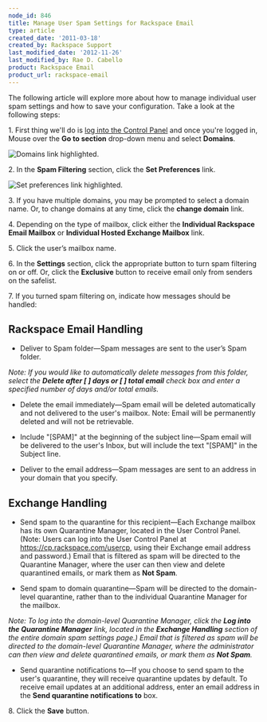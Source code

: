 ```yaml
---
node_id: 846
title: Manage User Spam Settings for Rackspace Email
type: article
created_date: '2011-03-18'
created_by: Rackspace Support
last_modified_date: '2012-11-26'
last_modified_by: Rae D. Cabello
product: Rackspace Email
product_url: rackspace-email
---
```


The following article will explore more about how to manage individual
user spam settings and how to save your configuration. Take a look at
the following steps:

1\. First thing we'll do is [log into the Control
Panel](https://apps.rackspace.com/?cp) and once you're logged in, Mouse
over the **Go to section** drop-down menu and select **Domains**.

![Domains link
highlighted.](http://www.rackspace.com/apps/support/media/cpnavdm.gif)

2\. In the **Spam Filtering** section, click the **Set Preferences**
link.

![Set preferences link
highlighted.](http://www.rackspace.com/apps/support/media/cp_re_userspamsettings_002.GIF)

3\. If you have multiple domains, you may be prompted to select a domain
name. Or, to change domains at any time, click the **change domain**
link.

4\. Depending on the type of mailbox, click either the **Individual
Rackspace Email Mailbox** or **Individual Hosted Exchange Mailbox**
link.

5\. Click the user&rsquo;s mailbox name.

6\. In the **Settings** section, click the appropriate button to turn
spam filtering on or off. Or, click the **Exclusive** button to receive
email only from senders on the safelist.

7\. If you turned spam filtering on, indicate how messages should be
handled:


Rackspace Email Handling
------------------------

-   Deliver to Spam folder&mdash;Spam messages are sent to the user&rsquo;s
    Spam folder.

*Note: If you would like to automatically delete messages from this
folder, select the **Delete after \[    \] days or \[    \] total
email** check box and enter a specified number of days and/or total
emails.*

-   Delete the email immediately&mdash;Spam email will be deleted
    automatically and not delivered to the user's mailbox. Note: Email
    will be permanently deleted and will not be retrievable.

<!-- -->

-   Include "\[SPAM\]" at the beginning of the subject line&mdash;Spam email
    will be delivered to the user's Inbox, but will include the text
    "\[SPAM\]" in the Subject line.

<!-- -->

-   Deliver to the email address&mdash;Spam messages are sent to an address in
    your domain that you specify.

###

Exchange Handling
-----------------

-   Send spam to the quarantine for this recipient&mdash;Each Exchange mailbox
    has its own Quarantine Manager, located in the User Control Panel.
    (Note: Users can log into the User Control Panel at
    <https://cp.rackspace.com/usercp>, using their Exchange email
    address and password.) Email that is filtered as spam will be
    directed to the Quarantine Manager, where the user can then view and
    delete quarantined emails, or mark them as **Not Spam**.

<!-- -->

-   Send spam to domain quarantine&mdash;Spam will be directed to the
    domain-level quarantine, rather than to the individual Quarantine
    Manager for the mailbox.

*Note: To log into the domain-level Quarantine Manager, click the **Log
into the Quarantine Manager** link, located in the **Exchange Handling**
section of the entire domain spam settings page.) Email that is filtered
as spam will be directed to the domain-level Quarantine Manager, where
the administrator can then view and delete quarantined emails, or mark
them as **Not Spam**.*

-   Send quarantine notifications to&mdash;If you choose to send spam to the
    user's quarantine, they will receive quarantine updates by default.
    To receive email updates at an additional address, enter an email
    address in the **Send quarantine notifications to** box.

8\. Click the **Save** button.

